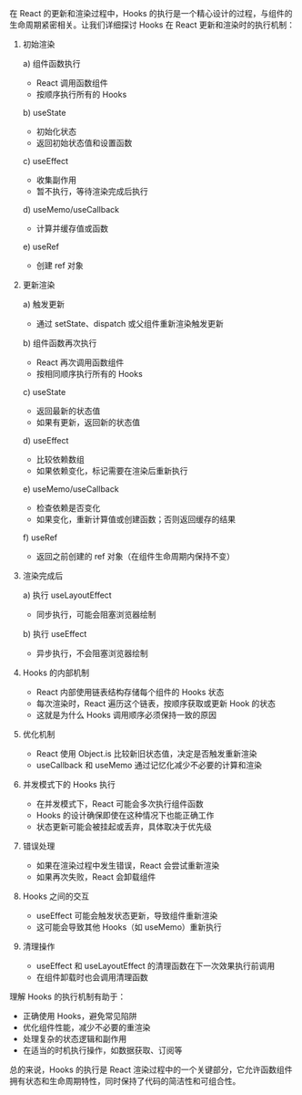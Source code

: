 在 React 的更新和渲染过程中，Hooks 的执行是一个精心设计的过程，与组件的生命周期紧密相关。让我们详细探讨 Hooks 在 React 更新和渲染时的执行机制：

1. 初始渲染

   a) 组件函数执行
      - React 调用函数组件
      - 按顺序执行所有的 Hooks

   b) useState
      - 初始化状态
      - 返回初始状态值和设置函数

   c) useEffect
      - 收集副作用
      - 暂不执行，等待渲染完成后执行

   d) useMemo/useCallback
      - 计算并缓存值或函数

   e) useRef
      - 创建 ref 对象

2. 更新渲染

   a) 触发更新
      - 通过 setState、dispatch 或父组件重新渲染触发更新

   b) 组件函数再次执行
      - React 再次调用函数组件
      - 按相同顺序执行所有的 Hooks

   c) useState
      - 返回最新的状态值
      - 如果有更新，返回新的状态值

   d) useEffect
      - 比较依赖数组
      - 如果依赖变化，标记需要在渲染后重新执行

   e) useMemo/useCallback
      - 检查依赖是否变化
      - 如果变化，重新计算值或创建函数；否则返回缓存的结果

   f) useRef
      - 返回之前创建的 ref 对象（在组件生命周期内保持不变）

3. 渲染完成后

   a) 执行 useLayoutEffect
      - 同步执行，可能会阻塞浏览器绘制

   b) 执行 useEffect
      - 异步执行，不会阻塞浏览器绘制

4. Hooks 的内部机制

   - React 内部使用链表结构存储每个组件的 Hooks 状态
   - 每次渲染时，React 遍历这个链表，按顺序获取或更新 Hook 的状态
   - 这就是为什么 Hooks 调用顺序必须保持一致的原因

5. 优化机制

   - React 使用 Object.is 比较新旧状态值，决定是否触发重新渲染
   - useCallback 和 useMemo 通过记忆化减少不必要的计算和渲染

6. 并发模式下的 Hooks 执行

   - 在并发模式下，React 可能会多次执行组件函数
   - Hooks 的设计确保即使在这种情况下也能正确工作
   - 状态更新可能会被挂起或丢弃，具体取决于优先级

7. 错误处理

   - 如果在渲染过程中发生错误，React 会尝试重新渲染
   - 如果再次失败，React 会卸载组件

8. Hooks 之间的交互

   - useEffect 可能会触发状态更新，导致组件重新渲染
   - 这可能会导致其他 Hooks（如 useMemo）重新执行

9. 清理操作

   - useEffect 和 useLayoutEffect 的清理函数在下一次效果执行前调用
   - 在组件卸载时也会调用清理函数

理解 Hooks 的执行机制有助于：

- 正确使用 Hooks，避免常见陷阱
- 优化组件性能，减少不必要的重渲染
- 处理复杂的状态逻辑和副作用
- 在适当的时机执行操作，如数据获取、订阅等

总的来说，Hooks 的执行是 React 渲染过程中的一个关键部分，它允许函数组件拥有状态和生命周期特性，同时保持了代码的简洁性和可组合性。
